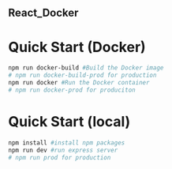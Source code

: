 ## React_Docker

# Quick Start (Docker)

```sh
npm run docker-build #Build the Docker image
# npm run docker-build-prod for production
npm run docker #Run the Docker container
# npm run docker-prod for produciton
```

# Quick Start (local)
```sh
npm install #install npm packages
npm run dev #run express server
# npm run prod for production
```